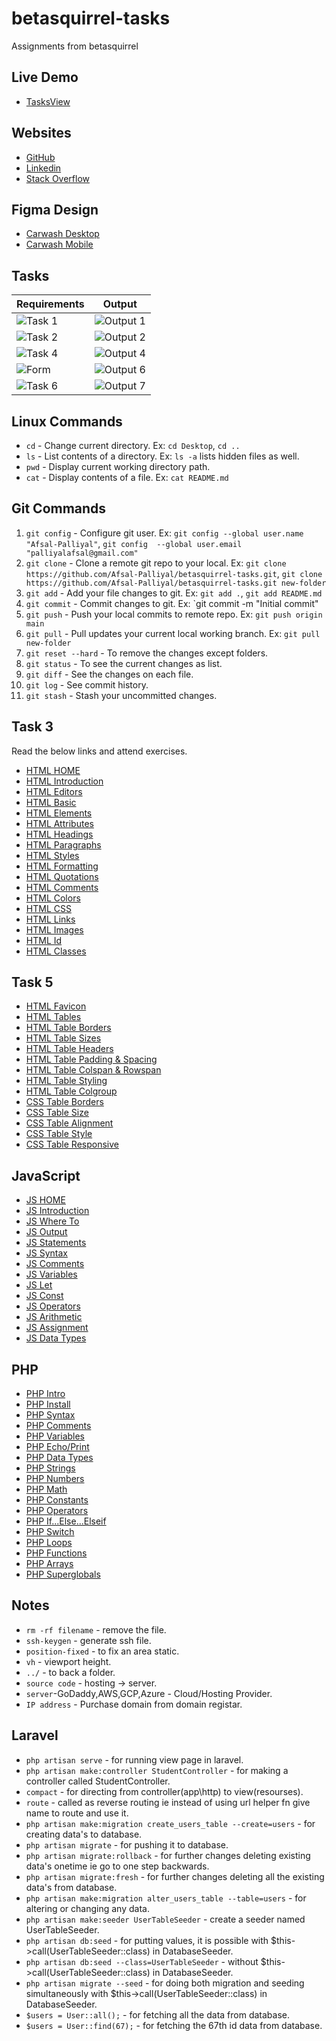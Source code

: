 # betasquirrel-tasks

Assignments from betasquirrel

## Live Demo

- [TasksView](https://afsal-palliyal.github.io/betasquirrel-tasks/)

## Websites

- [GitHub](https://github.com/Afsal-Palliyal)
- [Linkedin](https://www.linkedin.com/in/afsal-p-28775225a)
- [Stack Overflow](https://stackoverflow.com/users/21194134/afsal-p?tab=profile)

## Figma Design

- [Carwash Desktop](https://www.figma.com/file/KAq4DS65aXU0EtZ6bDq0bM/Car-wash-website-desktop?node-id=0%3A1&t=NeT8wGxIdmyV6JrD-1)
- [Carwash Mobile](https://www.figma.com/file/B2ThnNA3ck9XfAvfVtPgAk/Car-wash-website-mobile?node-id=0%3A1&t=V7xQNsnvVC7dr5c2-1)

## Tasks

| Requirements                 | Output                        |
| ---------------------------- | ----------------------------- |
| ![Task 1](images/task-1.jpg) | ![Output 1](images/out-1.png) |
| ![Task 2](images/task-2.jpg) | ![Output 2](images/out-2.png) |
| ![Task 4](images/task-4.jpg) | ![Output 4](images/out-4.png) |
| ![Form](images/form.jpg)     | ![Output 6](images/out-f.png) |
| ![Task 6](images/task-6.jpg) | ![Output 7](images/out-6.png) |

## Linux Commands

- `cd` - Change current directory. Ex: `cd Desktop`, `cd ..`
- `ls` - List contents of a directory. Ex: `ls -a` lists hidden files as well.
- `pwd` - Display current working directory path.
- `cat` - Display contents of a file. Ex: `cat README.md`

## Git Commands

1. `git config` - Configure git user. Ex: `git config --global user.name "Afsal-Palliyal"`, `git config  --global user.email "palliyalafsal@gmail.com"`
2. `git clone` - Clone a remote git repo to your local. Ex: `git clone https://github.com/Afsal-Palliyal/betasquirrel-tasks.git`, `git clone https://github.com/Afsal-Palliyal/betasquirrel-tasks.git new-folder`
3. `git add` - Add your file changes to git. Ex: `git add .`, `git add README.md`
4. `git commit` - Commit changes to git. Ex: `git commit -m "Initial commit"
5. `git push` - Push your local commits to remote repo. Ex: `git push origin main`
6. `git pull` - Pull updates your current local working branch. Ex: `git pull new-folder`
7. `git reset --hard` - To remove the changes except folders.
8. `git status` - To see the current changes as list.
9. `git diff` - See the changes on each file.
10. `git log` - See commit history.
11. `git stash` - Stash your uncommitted changes.

## Task 3

Read the below links and attend exercises.

- [HTML HOME](https://www.w3schools.com/html/default.asp)
- [HTML Introduction](https://www.w3schools.com/html/html_intro.asp)
- [HTML Editors](https://www.w3schools.com/html/html_editors.asp)
- [HTML Basic](https://www.w3schools.com/html/html_basic.asp)
- [HTML Elements](https://www.w3schools.com/html/html_elements.asp)
- [HTML Attributes](https://www.w3schools.com/html/html_attributes.asp)
- [HTML Headings](https://www.w3schools.com/html/html_headings.asp)
- [HTML Paragraphs](https://www.w3schools.com/html/html_paragraphs.asp)
- [HTML Styles](https://www.w3schools.com/html/html_styles.asp)
- [HTML Formatting](https://www.w3schools.com/html/html_formatting.asp)
- [HTML Quotations](https://www.w3schools.com/html/html_quotation_elements.asp)
- [HTML Comments](https://www.w3schools.com/html/html_comments.asp)
- [HTML Colors](https://www.w3schools.com/html/html_colors.asp)
- [HTML CSS](https://www.w3schools.com/html/html_css.asp)
- [HTML Links](https://www.w3schools.com/html/html_links.asp)
- [HTML Images](https://www.w3schools.com/html/html_images.asp)
- [HTML Id](https://www.w3schools.com/html/html_id.asp)
- [HTML Classes](https://www.w3schools.com/html/html_classes.asp)

## Task 5

- [HTML Favicon](https://www.w3schools.com/html/html_favicon.asp)
- [HTML Tables](https://www.w3schools.com/html/html_tables.asp)
- [HTML Table Borders](https://www.w3schools.com/html/html_table_borders.asp)
- [HTML Table Sizes](https://www.w3schools.com/html/html_table_sizes.asp)
- [HTML Table Headers](https://www.w3schools.com/html/html_table_headers.asp)
- [HTML Table Padding & Spacing](https://www.w3schools.com/html/html_table_padding_spacing.asp)
- [HTML Table Colspan & Rowspan](https://www.w3schools.com/html/html_table_colspan_rowspan.asp)
- [HTML Table Styling](https://www.w3schools.com/html/html_table_styling.asp)
- [HTML Table Colgroup](https://www.w3schools.com/html/html_table_colgroup.asp)
- [CSS Table Borders](https://www.w3schools.com/css/css_table.asp)
- [CSS Table Size](https://www.w3schools.com/css/css_table_size.asp)
- [CSS Table Alignment](https://www.w3schools.com/css/css_table_align.asp)
- [CSS Table Style](https://www.w3schools.com/css/css_table_style.asp)
- [CSS Table Responsive](https://www.w3schools.com/css/css_table_responsive.asp)

## JavaScript

- [JS HOME](https://www.w3schools.com/js/default.asp)
- [JS Introduction](https://www.w3schools.com/js/js_intro.asp)
- [JS Where To](https://www.w3schools.com/js/js_whereto.asp)
- [JS Output](https://www.w3schools.com/js/js_output.asp)
- [JS Statements](https://www.w3schools.com/js/js_statements.asp)
- [JS Syntax](https://www.w3schools.com/js/js_syntax.asp)
- [JS Comments](https://www.w3schools.com/js/js_comments.asp)
- [JS Variables](https://www.w3schools.com/js/js_variables.asp)
- [JS Let](https://www.w3schools.com/js/js_let.asp)
- [JS Const](https://www.w3schools.com/js/js_const.asp)
- [JS Operators](https://www.w3schools.com/js/js_operators.asp)
- [JS Arithmetic](https://www.w3schools.com/js/js_arithmetic.asp)
- [JS Assignment](https://www.w3schools.com/js/js_assignment.asp)
- [JS Data Types](https://www.w3schools.com/js/js_datatypes.asp)

## PHP

- [PHP Intro](https://www.w3schools.com/php/php_intro.asp)
- [PHP Install](https://www.w3schools.com/php/php_install.asp)
- [PHP Syntax](https://www.w3schools.com/php/php_syntax.asp)
- [PHP Comments](https://www.w3schools.com/php/php_comments.asp)
- [PHP Variables](https://www.w3schools.com/php/php_variables.asp)
- [PHP Echo/Print](https://www.w3schools.com/php/php_echo_print.asp)
- [PHP Data Types](https://www.w3schools.com/php/php_datatypes.asp)
- [PHP Strings](https://www.w3schools.com/php/php_string.asp)
- [PHP Numbers](https://www.w3schools.com/php/php_numbers.asp)
- [PHP Math](https://www.w3schools.com/php/php_math.asp)
- [PHP Constants](https://www.w3schools.com/php/php_constants.asp)
- [PHP Operators](https://www.w3schools.com/php/php_operators.asp)
- [PHP If...Else...Elseif](https://www.w3schools.com/php/php_if_else.asp)
- [PHP Switch](https://www.w3schools.com/php/php_switch.asp)
- [PHP Loops](https://www.w3schools.com/php/php_looping.asp)
- [PHP Functions](https://www.w3schools.com/php/php_functions.asp)
- [PHP Arrays](https://www.w3schools.com/php/php_arrays.asp)
- [PHP Superglobals](https://www.w3schools.com/php/php_superglobals.asp)

## Notes

- `rm -rf filename` - remove the file.
- `ssh-keygen` - generate ssh file.
- `position-fixed` - to fix an area static.
- `vh` - viewport height.
- `../` - to back a folder.
- `source code` - hosting -> server.
- `server`-GoDaddy,AWS,GCP,Azure - Cloud/Hosting Provider.
- `IP address` - Purchase domain from domain registar.

## Laravel

- `php artisan serve` - for running view page in laravel.
- `php artisan make:controller StudentController` - for making a controller called StudentController.
- `compact` - for directing from controller(app\http) to view(resourses).
- `route` - called as reverse routing ie instead of using url helper fn give name to route and use it.
- `php artisan make:migration create_users_table --create=users` - for creating data's to database.
- `php artisan migrate` - for pushing it to database.
- `php artisan migrate:rollback` - for further changes deleting existing data's onetime ie go to one step backwards.
- `php artisan migrate:fresh` - for further changes deleting all the existing data's from database.
- `php artisan make:migration alter_users_table --table=users` - for altering or changing any data.
- `php artisan make:seeder UserTableSeeder` - create a seeder named UserTableSeeder.
- `php artisan db:seed` - for putting values, it is possible with $this->call(UserTableSeeder::class) in DatabaseSeeder.
- `php artisan db:seed --class=UserTableSeeder` - without $this->call(UserTableSeeder::class) in DatabaseSeeder.
- `php artisan migrate --seed` - for doing both migration and seeding simultaneously with $this->call(UserTableSeeder::class) in DatabaseSeeder.
- `$users = User::all();` - for fetching all the data from database.
- `$users = User::find(67);` - for fetching the 67th id data from database.
